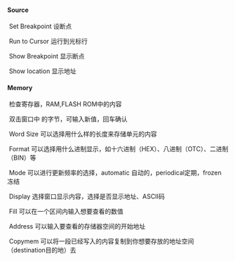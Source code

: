 #### Source

​	Set Breakpoint 设断点

​	Run to Cursor 运行到光标行

​	Show Breakpoint 显示断点

​	Show location 显示地址

#### Memory

​	检查寄存器，RAM,FLASH ROM中的内容

​	双击窗口中 的字节，可输入新值，回车确认

​	Word Size 可以选择用什么样的长度来存储单元的内容

​	Format 可以选择用什么进制显示，如十六进制（HEX）、八进制（OTC）、二进制（BIN）等

​	Mode 可以进行更新频率的选择，automatic 自动的，periodical定期，frozen 冻结

​	Display 选择窗口显示内容，选择是否显示地址、ASCII码

​	Fill 可以在一个区间内输入想要查看的数值

​	Address 可以输入要查看的存储器空间的开始地址

​	Copymem 可以将一段已经写入的内容复制到你想要存放的地址空间（destination目的地）去

